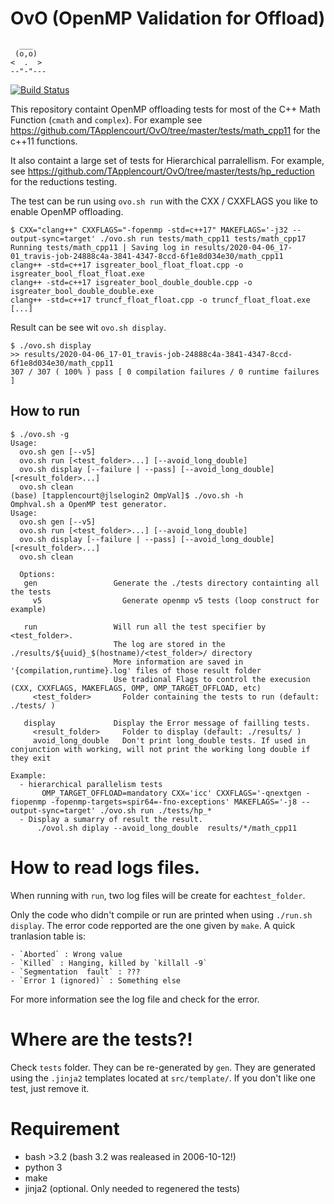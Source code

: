 # OvO (OpenMP Validation for Offload)

```
  ___
 (o,o)
<  .  >
--"-"---
```

[![Build Status](https://travis-ci.org/TApplencourt/OvO.svg?branch=master)](https://travis-ci.org/TApplencourt/OvO)

This repository containt OpenMP offloading tests for most of the C++ Math Function (`cmath` and `complex`). For example see https://github.com/TApplencourt/OvO/tree/master/tests/math_cpp11 for the c++11 functions.

It also containt a large set of tests for Hierarchical parralellism. For example, see https://github.com/TApplencourt/OvO/tree/master/tests/hp_reduction for the reductions testing.

The test can be run using `ovo.sh run` with the CXX / CXXFLAGS you like to enable OpenMP offloading.

```
$ CXX="clang++" CXXFLAGS="-fopenmp -std=c++17" MAKEFLAGS='-j32 --output-sync=target' ./ovo.sh run tests/math_cpp11 tests/math_cpp17
Running tests/math_cpp11 | Saving log in results/2020-04-06_17-01_travis-job-24888c4a-3841-4347-8ccd-6f1e8d034e30/math_cpp11
clang++ -std=c++17 isgreater_bool_float_float.cpp -o isgreater_bool_float_float.exe
clang++ -std=c++17 isgreater_bool_double_double.cpp -o isgreater_bool_double_double.exe
clang++ -std=c++17 truncf_float_float.cpp -o truncf_float_float.exe
[...]
```
Result can be see wit `ovo.sh display`.

```
$ ./ovo.sh display
>> results/2020-04-06_17-01_travis-job-24888c4a-3841-4347-8ccd-6f1e8d034e30/math_cpp11
307 / 307 ( 100% ) pass [ 0 compilation failures / 0 runtime failures ]
```

## How to run

```
$ ./ovo.sh -g
Usage:
  ovo.sh gen [--v5]
  ovo.sh run [<test_folder>...] [--avoid_long_double]
  ovo.sh display [--failure | --pass] [--avoid_long_double] [<result_folder>...]
  ovo.sh clean
(base) [tapplencourt@jlselogin2 OmpVal]$ ./ovo.sh -h
Omphval.sh a OpenMP test generator.
Usage:
  ovo.sh gen [--v5]
  ovo.sh run [<test_folder>...] [--avoid_long_double]
  ovo.sh display [--failure | --pass] [--avoid_long_double] [<result_folder>...]
  ovo.sh clean

  Options:
   gen                 Generate the ./tests directory containting all the tests
     v5                  Generate openmp v5 tests (loop construct for example)

   run                 Will run all the test specifier by <test_folder>.
                       The log are stored in the ./results/${uuid}_$(hostname)/<test_folder>/ directory
                       More information are saved in '{compilation,runtime}.log' files of those result folder
                       Use tradional Flags to control the execusion (CXX, CXXFLAGS, MAKEFLAGS, OMP, OMP_TARGET_OFFLOAD, etc)
     <test_folder>       Folder containing the tests to run (default: ./tests/ )

   display             Display the Error message of failling tests.
     <result_folder>     Folder to display (default: ./results/ )
     avoid_long_double   Don't print long_double tests. If used in conjunction with working, will not print the working long double if they exit

Example:
  - hierarchical parallelism tests
       OMP_TARGET_OFFLOAD=mandatory CXX='icc' CXXFLAGS='-qnextgen -fiopenmp -fopenmp-targets=spir64=-fno-exceptions' MAKEFLAGS='-j8 --output-sync=target' ./ovo.sh run ./tests/hp_*
  - Display a sumarry of result the result.
      ./ovol.sh diplay --avoid_long_double  results/*/math_cpp11
```

# How to read logs files.

When running with `run`, two log files will be create for each`test_folder`.
 
Only the code who didn't compile or run are printed when using `./run.sh display`.
The error code repported are the one given by `make`. A quick tranlasion table is:

    - `Aborted` : Wrong value
    - `Killed` : Hanging, killed by `killall -9`
    - `Segmentation  fault` : ???
    - `Error 1 (ignored)` : Something else

For more information see the log file and check for the error.

# Where are the tests?!

Check `tests` folder. They can be re-generated by `gen`.
They are generated using the `.jinja2` templates located at `src/template/`.
If you don't like one test, just remove it. 

# Requirement
 - bash >3.2 (bash 3.2 was realeased in 2006-10-12!)
 - python 3
 - make
 - jinja2 (optional. Only needed to regenered the tests)
